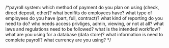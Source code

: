 /*payroll system:
which method of payment do you plan on using (check, direct deposit, other)?
what benifits do employees have?
what type of employees do you have (part, full, contract)?
what kind of reporting do you need to do?
who needs access privliges, admin, viewing, or not at all?
what laws and regulations need to be followed?
what is the intended workflow?
what are you using for a database (data store)?
what information is need to complete payroll?
what currency are you using?
*/